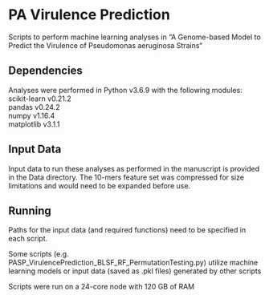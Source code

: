 # PA Virulence Prediction
Scripts to perform machine learning analyses in “A Genome-based Model to Predict the Virulence of Pseudomonas aeruginosa Strains“

## Dependencies
Analyses were performed in Python v3.6.9 with the following modules:  
scikit-learn v0.21.2  
pandas v0.24.2  
numpy v1.16.4  
matplotlib v3.1.1  

## Input Data
Input data to run these analyses as performed in the manuscript is provided in the Data directory. The 10-mers feature set was compressed for size limitations and would need to be expanded before use.

## Running
Paths for the input data (and required functions) need to be specified in each script.

Some scripts (e.g. PASP_VirulencePrediction_BLSF_RF_PermutationTesting.py) utilize machine learning models or input data (saved as .pkl files) generated by other scripts

Scripts were run on a 24-core node with 120 GB of RAM
